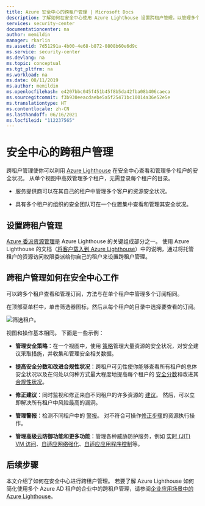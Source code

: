 ```yaml
---
title: Azure 安全中心的跨租户管理 | Microsoft Docs
description: 了解如何在安全中心使用 Azure Lighthouse 设置跨租户管理，以管理多个租户的安全状况。
services: security-center
documentationcenter: na
author: memildin
manager: rkarlin
ms.assetid: 7d51291a-4b00-4e68-b872-0808b60e6d9c
ms.service: security-center
ms.devlang: na
ms.topic: conceptual
ms.tgt_pltfrm: na
ms.workload: na
ms.date: 08/11/2019
ms.author: memildin
ms.openlocfilehash: e4207bbc045f451b45f8b5da42fba08b406caeca
ms.sourcegitcommit: f3b930eeacdaebe5a5f25471bc10014a36e52e5e
ms.translationtype: HT
ms.contentlocale: zh-CN
ms.lasthandoff: 06/16/2021
ms.locfileid: "112237565"
---
```

# <a name="cross-tenant-management-in-security-center"></a>安全中心的跨租户管理

跨租户管理使你可以利用 [Azure Lighthouse](../lighthouse/overview.md) 在安全中心查看和管理多个租户的安全状况。 从单个视图中高效管理多个租户，无需登录每个租户的目录。

- 服务提供商可以在其自己的租户中管理多个客户的资源安全状况。

- 具有多个租户的组织的安全团队可在一个位置集中查看和管理其安全状况。

## <a name="set-up-cross-tenant-management"></a>设置跨租户管理

[Azure 委派资源管理](../lighthouse/concepts/architecture.md)是 Azure Lighthouse 的关键组成部分之一。 使用 Azure Lighthouse 的文档（[将客户载入到 Azure Lighthouse](../lighthouse/how-to/onboard-customer.md)）中的说明，通过将托管租户的资源访问权限委派给你自己的租户来设置跨租户管理。


## <a name="how-does-cross-tenant-management-work-in-security-center"></a>跨租户管理如何在安全中心工作

可以跨多个租户查看和管理订阅，方法与在单个租户中管理多个订阅相同。

在顶部菜单栏中，单击筛选器图标，然后从每个租户的目录中选择要查看的订阅。

  ![筛选租户。](./media/security-center-cross-tenant-management/cross-tenant-filter.png)

视图和操作基本相同。 下面是一些示例：

- **管理安全策略**：在一个视图中，使用 [策略](tutorial-security-policy.md)管理大量资源的安全状况，对安全建议采取措施，并收集和管理安全相关数据。
- **提高安全分数和改进合规性状况**：跨租户可见性使你能够查看所有租户的总体安全状况以及在何处以何种方式最大程度地提高每个租户的 [安全分数](secure-score-security-controls.md)和改进其 [合规性状况](security-center-compliance-dashboard.md)。
- **修正建议**：同时监视和修正来自不同租户的许多资源的 [建议](security-center-recommendations.md)。 然后，可以立即解决所有租户中风险最高的漏洞。
- **管理警报**：检测不同租户中的 [警报](security-center-alerts-overview.md)。 对不符合可操作[修正步骤](security-center-managing-and-responding-alerts.md)的资源执行操作。

- **管理高级云防御功能和更多功能**：管理各种威胁防护服务，例如 [实时 (JIT) VM 访问](security-center-just-in-time.md)、[自适应网络强化](security-center-adaptive-network-hardening.md)、[自适应应用程序控制](security-center-adaptive-application.md)等。
 
## <a name="next-steps"></a>后续步骤
本文介绍了如何在安全中心进行跨租户管理。 若要了解 Azure Lighthouse 如何简化使用多个 Azure AD 租户的企业中的跨租户管理，请参阅[企业应用场景中的 Azure Lighthouse](../lighthouse/concepts/enterprise.md)。